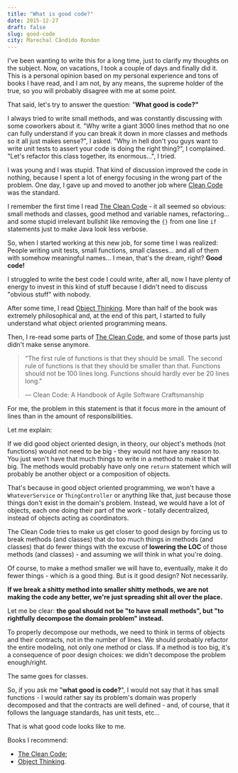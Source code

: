 ```yaml
---
title: "What is good code?"
date: 2015-12-27
draft: false
slug: good-code
city: Marechal Cândido Rondon
---
```


I've been wanting to write this for a long time, just to clarify my thoughts on the subject. Now, on vacations, I took a couple of days and finally did it. This is a personal opinion based on my personal experience and tons of books I have read, and I am not, by any means, the supreme holder of the true, so you will probably disagree with me at some point.

That said, let's try to answer the question: "**What good is code?"**

I always tried to write small methods, and was constantly discussing with some coworkers about it. "Why write a giant 3000 lines method that no one can fully understand if you can break it down in more  classes and methods so it all just makes sense?", I asked. "Why in hell don't you guys want to write unit tests to assert your code is doing the right thing?", I complained. "Let's refactor this class together, its
enormous...", I tried.

I was young and I was stupid. That kind of discussion improved the code in nothing, because I spent a lot of energy focusing in the wrong part of the problem. One day, I gave up and moved to another job where [Clean Code](http://amzn.to/1O6J19h) was the standard.

I remember the first time I read [The Clean Code](http://amzn.to/1O6J19h) - it all seemed so obvious: small methods and classes, good method and variable names, refactoring... and some stupid irrelevant bullshit like removing the `{}` from one line `if` statements just to make Java look less verbose.

So, when I started working at this new job, for some time I was realized: People writing unit tests, small functions, small classes... and all of them with somehow meaningful names... I mean, that's the dream, right? **Good code!**

I struggled to write the best code I could write, after all, now I have plenty of energy to invest in this kind of stuff because I didn't need to discuss "obvious stuff" with nobody.

After some time, I read [Object Thinking](http://amzn.to/1Yuyf3h). More than half of the book was extremely philosophical and, at the end of this part, I started to fully understand what object oriented programming means.

Then, I re-read some parts of [The Clean Code](http://amzn.to/1O6J19h), and some of those parts just didn't make sense anymore.

> "The first rule of functions is that they should be small. The second
>  rule of functions is that they should be smaller than that. Functions 
> should not be 100 lines long. Functions should hardly ever be 20 lines 
> long."
> 
> — Clean Code: A Handbook of Agile Software Craftsmanship

For me, the problem in this statement is that it focus more in the amount of lines than in the amount of responsibilities.

Let me explain:

If we did good object oriented design, in theory, our object's methods (not functions) would not need to be big - they would not have any reason to. You just won't have that much things to write in a method to make it that big. The methods would probably have only one `return` statement which will probably be another object or a composition of objects.

That's because in good object oriented programming, we won't have a `WhateverService` or `ThingController` or anything like that, just because those things don't exist in the domain's problem. Instead, we would have a lot of objects, each one doing their part of the work - totally decentralized, instead of objects acting as coordinators.

The Clean Code tries to make us get closer to good design by forcing us to break methods (and classes) that do too much things in methods (and classes) that do fewer things with the excuse of **lowering the LOC** of those methods (and classes) - and assuming we will think in what you're doing.

Of course, to make a method smaller we will have to, eventually, make it do fewer things - which is a good thing. But is it good design? Not necessarily.

**If we break a shitty method into smaller shitty methods, we are not making the code any better, we're just spreading shit all over the place.**

Let me be clear: **the goal should not be "to have small methods", but "to rightfully decompose the domain problem" instead.**

To properly decompose our methods, we need to think in terms of objects and their contracts, not in the number of lines. We should probably refactor the entire modeling, not only one method or class. If a method is too big, it's a consequence of poor design choices: we didn't decompose the problem enough/right.

The same goes for classes.

So, if you ask me "**what good is code?**", I would not say that it has small functions - I would rather say its problem's domain was properly decomposed and that the contracts are well defined - and, of course, that it follows the language standards, has unit tests, etc...

That is what good code looks like to me.

<!--more-->

Books I recommend:

- [The Clean Code](http://amzn.to/1O6J19h);
- [Object Thinking](http://amzn.to/1Yuyf3h).
